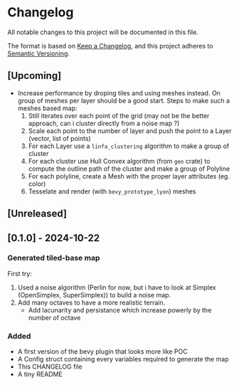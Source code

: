 # Changelog

All notable changes to this project will be documented in this file.

The format is based on [Keep a Changelog](https://keepachangelog.com/en/1.1.0/),
and this project adheres to [Semantic Versioning](https://semver.org/spec/v2.0.0.html).

## [Upcoming]

* Increase performance by droping tiles and using meshes instead. On group of meshes per layer should be a good start.
  Steps to make such a meshes based map:
  1. Still iterates over each point of the grid (may not be the better approach, can i cluster directly from a noise map ?)
  2. Scale each point to the number of layer and push the point to a Layer (vector, list of points)
  3. For each Layer use a `linfa_clustering` algorithm to make a group of cluster
  4. For each cluster use Hull Convex algorithm (from `geo` crate) to compute the outline path of the cluster and make a group of Polyline
  5. For each polyline, create a Mesh with the proper layer attributes (eg. color)
  6. Tesselate and render (with `bevy_prototype_lyon`) meshes

## [Unreleased]

## [0.1.0] - 2024-10-22

### Generated tiled-base map

First  try:

1. Used a noise algorithm (Perlin for now, but i have to look at Simplex (OpenSimplex, SuperSimplex)) to build a noise map.
2. Add many octaves to have a more realistic terrain.
    * Add lacunarity and persistance which increase powerly by the number of octave

### Added

- A first version of the bevy plugin that looks more like POC
- A Config struct containing every variables required to generate the map
- This CHANGELOG file
- A tiny README

